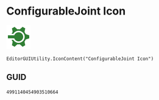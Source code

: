 # ConfigurableJoint Icon
![](/img/ConfigurableJoint%20Icon.png)

``` CSharp
EditorGUIUtility.IconContent("ConfigurableJoint Icon")
```
## GUID
```
4991140454903510664
```
